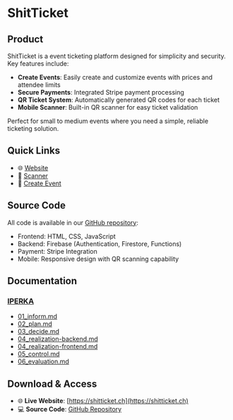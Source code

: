 # ShitTicket

## Product
ShitTicket is a event ticketing platform designed for simplicity and security. Key features include:

- **Create Events**: Easily create and customize events with prices and attendee limits
- **Secure Payments**: Integrated Stripe payment processing
- **QR Ticket System**: Automatically generated QR codes for each ticket
- **Mobile Scanner**: Built-in QR scanner for easy ticket validation

Perfect for small to medium events where you need a simple, reliable ticketing solution.

## Quick Links
- 🌐 [Website](https://shitticket.ch)
- 📱 [Scanner](https://shitticket.ch/scanner.html)
- 📝 [Create Event](https://shitticket.ch/create-ticket.html)

## Source Code
All code is available in our [GitHub repository](https://github.com/Nepomuk5665/ShitTicket/tree/main/02_Code):
- Frontend: HTML, CSS, JavaScript
- Backend: Firebase (Authentication, Firestore, Functions)
- Payment: Stripe Integration
- Mobile: Responsive design with QR scanning capability

## Documentation
### [IPERKA](https://github.com/Nepomuk5665/ShitTicket/tree/main/01_Documentation/01_iperka)
- [01_inform.md](https://github.com/Nepomuk5665/ShitTicket/blob/main/01_Documentation/01_iperka/01_inform.md)
- [02_plan.md](https://github.com/Nepomuk5665/ShitTicket/blob/main/01_Documentation/01_iperka/02_plan.md)
- [03_decide.md](https://github.com/Nepomuk5665/ShitTicket/blob/main/01_Documentation/01_iperka/03_decide.md)
- [04_realization-backend.md](https://github.com/Nepomuk5665/ShitTicket/blob/main/01_Documentation/01_iperka/04_realization-backend.md)
- [04_realization-frontend.md](https://github.com/Nepomuk5665/ShitTicket/blob/main/01_Documentation/01_iperka/04_realization-frontend.md)
- [05_control.md](https://github.com/Nepomuk5665/ShitTicket/blob/main/01_Documentation/01_iperka/05_control.md)
- [06_evaluation.md](https://github.com/Nepomuk5665/ShitTicket/blob/main/01_Documentation/01_iperka/06_evaluation.md)

## Download & Access
- 🌐 **Live Website**: [https://shitticket.ch](https://shitticket.ch)
- 💻 **Source Code**: [GitHub Repository](https://github.com/Nepomuk5665/ShitTicket)

  

